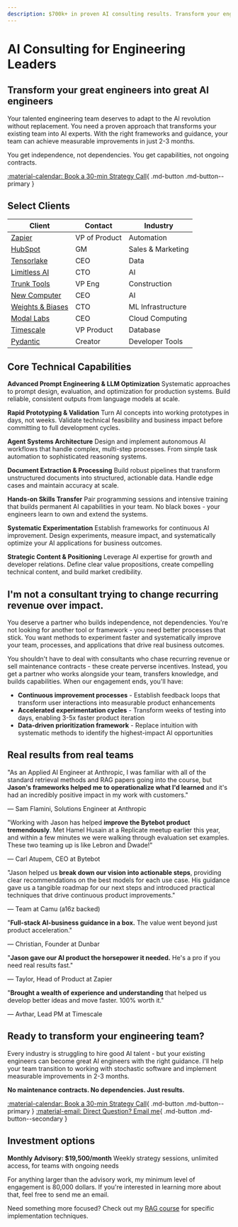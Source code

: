 ```yaml
---
description: $700k+ in proven AI consulting results. Transform your engineering team into AI experts in 2-3 months. No dependencies, just results.
---
```


# AI Consulting for Engineering Leaders

## Transform your great engineers into great AI engineers

Your talented engineering team deserves to adapt to the AI revolution without replacement. You need a proven approach that transforms your existing team into AI experts. With the right frameworks and guidance, your team can achieve measurable improvements in just 2-3 months.

You get independence, not dependencies. You get capabilities, not ongoing contracts.

[:material-calendar: Book a 30-min Strategy Call](https://form.typeform.com/to/hQH2X1bI){ .md-button .md-button--primary }

## Select Clients

| Client                                 | Contact       | Industry          |
| -------------------------------------- | ------------- | ----------------- |
| [Zapier](https://zapier.com/)          | VP of Product | Automation        |
| [HubSpot](https://hubspot.com/)        | GM            | Sales & Marketing |
| [Tensorlake](https://tensorlake.ai/)   | CEO           | Data              |
| [Limitless AI](http://limitless.ai/)   | CTO           | AI                |
| [Trunk Tools](https://trunktools.com/) | VP Eng        | Construction      |
| [New Computer](http://new.computer/)   | CEO           | AI                |
| [Weights & Biases](https://wandb.ai/)  | CTO           | ML Infrastructure |
| [Modal Labs](https://modal.com/)       | CEO           | Cloud Computing   |
| [Timescale](https://timescale.com/)    | VP Product    | Database          |
| [Pydantic](http://pydantic.dev/)       | Creator       | Developer Tools   |

## Core Technical Capabilities

**Advanced Prompt Engineering & LLM Optimization**
Systematic approaches to prompt design, evaluation, and optimization for production systems. Build reliable, consistent outputs from language models at scale.

**Rapid Prototyping & Validation**
Turn AI concepts into working prototypes in days, not weeks. Validate technical feasibility and business impact before committing to full development cycles.

**Agent Systems Architecture**
Design and implement autonomous AI workflows that handle complex, multi-step processes. From simple task automation to sophisticated reasoning systems.

**Document Extraction & Processing**
Build robust pipelines that transform unstructured documents into structured, actionable data. Handle edge cases and maintain accuracy at scale.

**Hands-on Skills Transfer**
Pair programming sessions and intensive training that builds permanent AI capabilities in your team. No black boxes - your engineers learn to own and extend the systems.

**Systematic Experimentation**
Establish frameworks for continuous AI improvement. Design experiments, measure impact, and systematically optimize your AI applications for business outcomes.

**Strategic Content & Positioning**
Leverage AI expertise for growth and developer relations. Define clear value propositions, create compelling technical content, and build market credibility.

## I'm not a consultant trying to change recurring revenue over impact.

You deserve a partner who builds independence, not dependencies. You're not looking for another tool or framework - you need better processes that stick. You want methods to experiment faster and systematically improve your team, processes, and applications that drive real business outcomes.

You shouldn't have to deal with consultants who chase recurring revenue or sell maintenance contracts - these create perverse incentives. Instead, you get a partner who works alongside your team, transfers knowledge, and builds capabilities. When our engagement ends, you'll have:

- **Continuous improvement processes** - Establish feedback loops that transform user interactions into measurable product enhancements
- **Accelerated experimentation cycles** - Transform weeks of testing into days, enabling 3-5x faster product iteration
- **Data-driven prioritization framework** - Replace intuition with systematic methods to identify the highest-impact AI opportunities

## Real results from real teams

<div class="testimonial-grid">
  <div class="testimonial-card">
    <p class="quote">"As an Applied AI Engineer at Anthropic, I was familiar with all of the standard retrieval methods and RAG papers going into the course, but <strong>Jason's frameworks helped me to operationalize what I'd learned</strong> and it's had an incredibly positive impact in my work with customers."</p>
    <p class="author">— Sam Flamini, Solutions Engineer at Anthropic</p>
  </div>

  <div class="testimonial-card">
    <p class="quote">"Working with Jason has helped <strong>improve the Bytebot product tremendously</strong>. Met Hamel Husain at a Replicate meetup earlier this year, and within a few minutes we were walking through evaluation set examples. These two teaming up is like Lebron and Dwade!"</p>
    <p class="author">— Carl Atupem, CEO at Bytebot</p>
  </div>
  
  <div class="testimonial-card">
    <p class="quote">"Jason helped us <strong>break down our vision into actionable steps</strong>, providing clear recommendations on the best models for each use case. His guidance gave us a tangible roadmap for our next steps and introduced practical techniques that drive continuous product improvements."</p>
    <p class="author">— Team at Camu (a16z backed)</p>
  </div>
  
  <div class="testimonial-card">
    <p class="quote">"<strong>Full-stack AI-business guidance in a box.</strong> The value went beyond just product acceleration."</p>
    <p class="author">— Christian, Founder at Dunbar</p>
  </div>
  
  <div class="testimonial-card">
    <p class="quote">"<strong>Jason gave our AI product the horsepower it needed.</strong> He's a pro if you need real results fast."</p>
    <p class="author">— Taylor, Head of Product at Zapier</p>
  </div>
  
  <div class="testimonial-card">
    <p class="quote">"<strong>Brought a wealth of experience and understanding</strong> that helped us develop better ideas and move faster. 100% worth it."</p>
    <p class="author">— Avthar, Lead PM at Timescale</p>
  </div>
</div>

## Ready to transform your engineering team?

Every industry is struggling to hire good AI talent - but your existing engineers can become great AI engineers with the right guidance. I'll help your team transition to working with stochastic software and implement measurable improvements in 2-3 months.

**No maintenance contracts. No dependencies. Just results.**

[:material-calendar: Book a 30-min Strategy Call](https://form.typeform.com/to/hQH2X1bI){ .md-button .md-button--primary }
[:material-email: Direct Question? Email me](mailto:work@jxnl.co){ .md-button .md-button--secondary }

## Investment options

**Monthly Advisory: $19,500/month**
Weekly strategy sessions, unlimited access, for teams with ongoing needs

For anything larger than the advisory work, my minimum level of engagement is 80,000 dollars. If you're interested in learning more about that, feel free to send me an email.

Need something more focused? Check out my [RAG course](./systematically-improve-your-rag.md) for specific implementation techniques.
